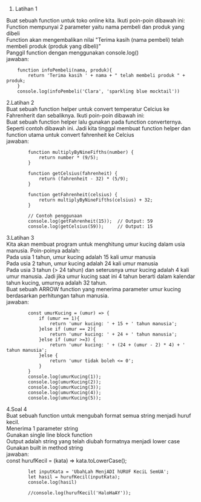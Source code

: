 1. Latihan 1

Buat sebuah function untuk toko online kita. Ikuti poin-poin dibawah ini:  
Function mempunyai 2 parameter yaitu nama pembeli dan produk yang dibeli  
Function akan mengembalikan nilai "Terima kasih (nama pembeli) telah membeli produk (produk yang dibeli)"  
Panggil function dengan menggunakan console.log()  
jawaban:  

        function infoPembeli(nama, produk){
            return 'Terima kasih ' + nama + " telah membeli produk " + produk;
        } 
        console.log(infoPembeli('Clara', 'sparkling blue mocktail'))  

2.Latihan 2  
Buat sebuah function helper untuk convert temperatur Celcius ke Fahrenherit dan sebaliknya. Ikuti poin-poin dibawah ini:  
Buat sebuah function helper lalu gunakan pada function converternya. Seperti contoh dibawah ini. Jadi kita tinggal membuat function helper dan function utama untuk convert fahrenheit ke Celcius  
jawaban:  

            function multiplyByNineFifths(number) {
                return number * (9/5);
            }

            function getCelsius(fahrenheit) {
                return (fahrenheit - 32) * (5/9);
            }

            function getFahrenheit(celsius) {
                return multiplyByNineFifths(celsius) + 32;
            }

            // Contoh penggunaan
            console.log(getFahrenheit(15));  // Output: 59
            console.log(getCelsius(59));     // Output: 15

3.Latihan 3  
Kita akan membuat program untuk menghitung umur kucing dalam usia manusia. Poin-poinya adalah:  
Pada usia 1 tahun, umur kucing adalah 15 kali umur manusia  
Pada usia 2 tahun, umur kucing adalah 24 kali umur manusia  
Pada usia 3 tahun (> 24 tahun) dan seterusnya umur kucing adalah 4 kali umur manusia. Jadi jika umur kucing saat ini 4 tahun berarti dalam kalendar tahun kucing, umurnya adalah 32 tahun.  
Buat sebuah ARROW function yang menerima parameter umur kucing berdasarkan perhitungan tahun manusia.  
jawaban:  

            const umurKucing = (umur) => {
                if (umur == 1){
                    return 'umur kucing: ' + 15 + ' tahun manusia';
                }else if (umur == 2){
                    return 'umur kucing: ' + 24 + ' tahun manusia';
                }else if (umur >=3) {
                    return 'umur kucing: ' + (24 + (umur - 2) * 4) + ' tahun manusia';
                }else {
                    return 'umur tidak boleh <= 0';
                }
            }
            console.log(umurKucing(1));
            console.log(umurKucing(2));
            console.log(umurKucing(3));
            console.log(umurKucing(4));
            console.log(umurKucing(5));

4.Soal 4  
Buat sebuah function untuk mengubah format semua string menjadi huruf kecil.  
Menerima 1 parameter string  
Gunakan single line block function  
Output adalah string yang telah diubah formatnya menjadi lower case  
Gunakan built in method string  
jawaban:  
            const hurufKecil = (kata) => kata.toLowerCase();

            let inputKata = 'UbahLah MenjADI hURUF KeciL SemUA';
            let hasil = hurufKecil(inputKata);
            console.log(hasil)

            //console.log(hurufKecil('HaloHaAY'));
